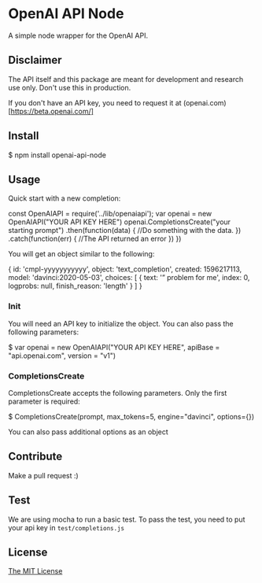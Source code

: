 # OpenAI API Node

A simple node wrapper for the OpenAI API.

## Disclaimer

The API itself and this package are meant for development and research use only. Don't use this in production.

If you don't have an API key, you need to request it at (openai.com)[https://beta.openai.com/]

## Install

$ npm install openai-api-node

## Usage

Quick start with a new completion:

const OpenAIAPI = require('../lib/openaiapi');
  var openai = new OpenAIAPI("YOUR API KEY HERE")
  openai.CompletionsCreate("your starting prompt")
  .then(function(data) {
    //Do something with the data.
  })
  .catch(function(err) {
    //The API returned an error
  })
})

You will get an object similar to the following:

{
  id: 'cmpl-yyyyyyyyyyy',
  object: 'text_completion',
  created: 1596217113,
  model: 'davinci:2020-05-03',
  choices: [
    {
      text: '” problem for me',
      index: 0,
      logprobs: null,
      finish_reason: 'length'
    }
  ]
}

### Init

You will need an API key to initialize the object. You can also pass the following parameters:
  
 $ var openai = new OpenAIAPI("YOUR API KEY HERE", apiBase = "api.openai.com", version = "v1")

### CompletionsCreate

CompletionsCreate accepts the following parameters. Only the first parameter is required:

$ CompletionsCreate(prompt, max_tokens=5, engine="davinci", options={})

You can also pass additional options as an object

## Contribute

Make a pull request :)

## Test

We are using mocha to run a basic test. To pass the test, you need to put your api key in `test/completions.js`

## License

[The MIT License](http://opensource.org/licenses/MIT)